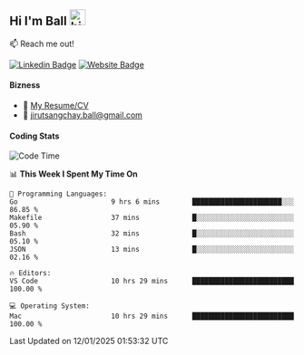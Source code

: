 ## Hi I'm Ball <img src="https://user-images.githubusercontent.com/1303154/88677602-1635ba80-d120-11ea-84d8-d263ba5fc3c0.gif" width="28px" height="28px" alt="hi">
 
:mailbox: Reach me out!

[![Linkedin Badge](https://img.shields.io/badge/-Jirut-0e76a8?style=flat&labelColor=0e76a8&logo=linkedin&logoColor=white)](https://www.linkedin.com/in/jirut-sangchay-338370251)
[![Website Badge](https://img.shields.io/badge/Website-184aa8?logo=website&logoColor=)](https://resume-jirut.web.app)

<!-- TODO: Add last video link -->
#### Bizness
- :paperclip: [My Resume/CV](https://github.com/Jirut01/Jirut01/blob/main/resume_jirut.pdf)
- :email: jirutsangchay.ball@gmail.com

#### Coding Stats


<!--START_SECTION:waka-->
![Code Time](http://img.shields.io/badge/Code%20Time-1%2C890%20hrs%205%20mins-blue)

📊 **This Week I Spent My Time On** 

```text
💬 Programming Languages: 
Go                       9 hrs 6 mins        ██████████████████████░░░   86.85 % 
Makefile                 37 mins             █░░░░░░░░░░░░░░░░░░░░░░░░   05.90 % 
Bash                     32 mins             █░░░░░░░░░░░░░░░░░░░░░░░░   05.10 % 
JSON                     13 mins             █░░░░░░░░░░░░░░░░░░░░░░░░   02.16 % 

🔥 Editors: 
VS Code                  10 hrs 29 mins      █████████████████████████   100.00 % 

💻 Operating System: 
Mac                      10 hrs 29 mins      █████████████████████████   100.00 % 
```


 Last Updated on 12/01/2025 01:53:32 UTC
<!--END_SECTION:waka-->
